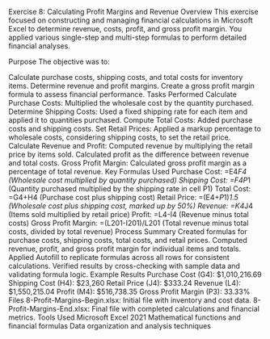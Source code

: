 Exercise 8: Calculating Profit Margins and Revenue
Overview
This exercise focused on constructing and managing financial calculations in Microsoft Excel to determine revenue, costs, profit, and gross profit margin. You applied various single-step and multi-step formulas to perform detailed financial analyses.

Purpose
The objective was to:

Calculate purchase costs, shipping costs, and total costs for inventory items.
Determine revenue and profit margins.
Create a gross profit margin formula to assess financial performance.
Tasks Performed
Calculate Purchase Costs:
Multiplied the wholesale cost by the quantity purchased.
Determine Shipping Costs:
Used a fixed shipping rate for each item and applied it to quantities purchased.
Compute Total Costs:
Added purchase costs and shipping costs.
Set Retail Prices:
Applied a markup percentage to wholesale costs, considering shipping costs, to set the retail price.
Calculate Revenue and Profit:
Computed revenue by multiplying the retail price by items sold.
Calculated profit as the difference between revenue and total costs.
Gross Profit Margin:
Calculated gross profit margin as a percentage of total revenue.
Key Formulas Used
Purchase Cost: =E4*F4 (Wholesale cost multiplied by quantity purchased)
Shipping Cost: =F4*$P$1 (Quantity purchased multiplied by the shipping rate in cell P1)
Total Cost: =G4+H4 (Purchase cost plus shipping cost)
Retail Price: =(E4+$P$1)*1.5 (Wholesale cost plus shipping cost, marked up by 50%)
Revenue: =K4*J4 (Items sold multiplied by retail price)
Profit: =L4-I4 (Revenue minus total costs)
Gross Profit Margin: =(L201-I201)/L201 (Total revenue minus total costs, divided by total revenue)
Process Summary
Created formulas for purchase costs, shipping costs, total costs, and retail prices.
Computed revenue, profit, and gross profit margin for individual items and totals.
Applied Autofill to replicate formulas across all rows for consistent calculations.
Verified results by cross-checking with sample data and validating formula logic.
Example Results
Purchase Cost (G4): $1,010,216.69
Shipping Cost (H4): $23,260
Retail Price (J4): $333.24
Revenue (L4): $1,550,215.04
Profit (M4): $516,738.35
Gross Profit Margin (P3): 33.33%
Files
8-Profit-Margins-Begin.xlsx: Initial file with inventory and cost data.
8-Profit-Margins-End.xlsx: Final file with completed calculations and financial metrics.
Tools Used
Microsoft Excel 2021
Mathematical functions and financial formulas
Data organization and analysis techniques